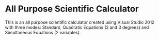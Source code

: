 All Purpose Scientific Calculator
==============================================

This is an all purpose scientific calculator created using Visual Studio 2012 with three modes: Standard, Quadratic Equations (2 and 3 degrees) and Simultaneous Equations (2 variables).
